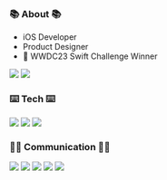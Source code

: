 ### 📚 About 📚
- iOS Developer
- Product Designer
- 🏅 WWDC23 Swift Challenge Winner
  
<a href="https://kwansik.com"><img src="https://img.shields.io/badge/Portfolio-4285F4?style=flat-square&logo=googlechrome&logoColor=white&link=https://kwansik.com"/></a> <a href="https://velog.io/@snack"><img src="https://img.shields.io/badge/Velog-20C997?style=flat-square&logo=velog&logoColor=white&link=https://velog.io/@snack"/></a>

### ⌨️ Tech ⌨️
<img src="https://img.shields.io/badge/Swift-F05138?style=flat-square&logo=swift&logoColor=white"/> <img src="https://img.shields.io/badge/HTML5-E34F26?style=flat-square&logo=html5&logoColor=white"/> <img src="https://img.shields.io/badge/CSS3-1572B6?style=flat-square&logo=css3&logoColor=white"/>
### 👏🏻 Communication 👏🏻
<img src="https://img.shields.io/badge/Git-F05032?style=flat-square&logo=git&logoColor=white"/> <img src="https://img.shields.io/badge/confluence-172B4D?style=flat-square&logo=confluence&logoColor=white"/> <img src="https://img.shields.io/badge/Jira-0052CC?style=flat-square&logo=Jira&logoColor=white"/> <img src="https://img.shields.io/badge/Slack-4A154B?style=flat-square&logo=slack&logoColor=white"/> <img src="https://img.shields.io/badge/Trello-0052CC?style=flat-square&logo=trello&logoColor=white"/>
